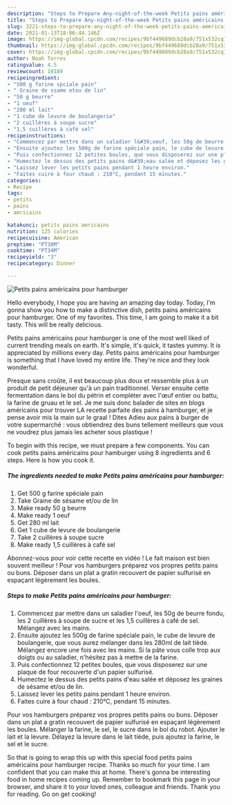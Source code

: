 ```yaml
---
description: "Steps to Prepare Any-night-of-the-week Petits pains américains pour hamburger"
title: "Steps to Prepare Any-night-of-the-week Petits pains américains pour hamburger"
slug: 3221-steps-to-prepare-any-night-of-the-week-petits-pains-americains-pour-hamburger
date: 2021-01-13T18:06:44.146Z
image: https://img-global.cpcdn.com/recipes/9bf449689dcb28a9/751x532cq70/petits-pains-americains-pour-hamburger-photo-principale-de-la-recette.jpg
thumbnail: https://img-global.cpcdn.com/recipes/9bf449689dcb28a9/751x532cq70/petits-pains-americains-pour-hamburger-photo-principale-de-la-recette.jpg
cover: https://img-global.cpcdn.com/recipes/9bf449689dcb28a9/751x532cq70/petits-pains-americains-pour-hamburger-photo-principale-de-la-recette.jpg
author: Noah Torres
ratingvalue: 4.5
reviewcount: 10189
recipeingredient:
- "500 g farine spciale pain"
- " Graine de ssame etou de lin"
- "50 g beurre"
- "1 oeuf"
- "280 ml lait"
- "1 cube de levure de boulangerie"
- "2 cuillères à soupe sucre"
- "1,5 cuillères à café sel"
recipeinstructions:
- "Commencez par mettre dans un saladier l&#39;oeuf, les 50g de beurre fondu, les 2 cuillères à soupe de sucre et les 1,5 cuillères à café de sel. Mélangez avec les mains."
- "Ensuite ajoutez les 500g de farine spéciale pain, le cube de levure de boulangerie, que vous aurez mélanger dans les 280ml de lait tiède. Mélangez encore une fois avec les mains. Si la pâte vous colle trop aux doigts ou au saladier, n&#39;hésitez pas à mettre de la farine."
- "Puis confectionnez 12 petites boules, que vous disposerez sur une plaque de four recouverte d&#39;un papier sulfurisé."
- "Humectez le dessus des petits pains d&#39;eau salée et déposez les graines de sésame et/ou de lin."
- "Laissez lever les petits pains pendant 1 heure environ."
- "Faites cuire à four chaud : 210°C, pendant 15 minutes."
categories:
- Recipe
tags:
- petits
- pains
- amricains

katakunci: petits pains amricains 
nutrition: 125 calories
recipecuisine: American
preptime: "PT30M"
cooktime: "PT34M"
recipeyield: "3"
recipecategory: Dinner

---
```



![Petits pains américains pour hamburger](https://img-global.cpcdn.com/recipes/9bf449689dcb28a9/751x532cq70/petits-pains-americains-pour-hamburger-photo-principale-de-la-recette.jpg)

Hello everybody, I hope you are having an amazing day today. Today, I'm gonna show you how to make a distinctive dish, petits pains américains pour hamburger. One of my favorites. This time, I am going to make it a bit tasty. This will be really delicious.

Petits pains américains pour hamburger is one of the most well liked of current trending meals on earth. It's simple, it's quick, it tastes yummy. It is appreciated by millions every day. Petits pains américains pour hamburger is something that I have loved my entire life. They're nice and they look wonderful.

Presque sans croûte, il est beaucoup plus doux et ressemble plus à un produit de petit déjeuner qu&#39;à un pain traditionnel. Verser ensuite cette fermentation dans le bol du pétrin et compléter avec l&#39;œuf entier ou battu, la farine de gruau et le sel. Je me suis donc balader de sites en blogs américains pour trouver LA recette parfaite des pains à hamburger, et je pense avoir mis la main sur le graal ! Dites Adieu aux pains à burger de votre supermarché : vous obtiendrez des buns tellement meilleurs que vous ne voudrez plus jamais les acheter sous plastique !


To begin with this recipe, we must prepare a few components. You can cook petits pains américains pour hamburger using 8 ingredients and 6 steps. Here is how you cook it.

<!--inarticleads1-->

##### The ingredients needed to make Petits pains américains pour hamburger:

1. Get 500 g farine spéciale pain
1. Take  Graine de sésame et/ou de lin
1. Make ready 50 g beurre
1. Make ready 1 oeuf
1. Get 280 ml lait
1. Get 1 cube de levure de boulangerie
1. Take 2 cuillères à soupe sucre
1. Make ready 1,5 cuillères à café sel


Abonnez-vous pour voir cette recette en vidéo ! Le fait maison est bien souvent meilleur ! Pour vos hamburgers préparez vos propres petits pains ou buns. Déposer dans un plat a gratin recouvert de papier sulfurisé en espaçant légèrement les boules. 

<!--inarticleads2-->

##### Steps to make Petits pains américains pour hamburger:

1. Commencez par mettre dans un saladier l&#39;oeuf, les 50g de beurre fondu, les 2 cuillères à soupe de sucre et les 1,5 cuillères à café de sel. Mélangez avec les mains.
1. Ensuite ajoutez les 500g de farine spéciale pain, le cube de levure de boulangerie, que vous aurez mélanger dans les 280ml de lait tiède. Mélangez encore une fois avec les mains. Si la pâte vous colle trop aux doigts ou au saladier, n&#39;hésitez pas à mettre de la farine.
1. Puis confectionnez 12 petites boules, que vous disposerez sur une plaque de four recouverte d&#39;un papier sulfurisé.
1. Humectez le dessus des petits pains d&#39;eau salée et déposez les graines de sésame et/ou de lin.
1. Laissez lever les petits pains pendant 1 heure environ.
1. Faites cuire à four chaud : 210°C, pendant 15 minutes.


Pour vos hamburgers préparez vos propres petits pains ou buns. Déposer dans un plat a gratin recouvert de papier sulfurisé en espaçant légèrement les boules. Mélanger la farine, le sel, le sucre dans le bol du robot. Ajouter le lait et la levure. Délayez la levure dans le lait tiède, puis ajoutez la farine, le sel et le sucre. 

So that is going to wrap this up with this special food petits pains américains pour hamburger recipe. Thanks so much for your time. I am confident that you can make this at home. There's gonna be interesting food in home recipes coming up. Remember to bookmark this page in your browser, and share it to your loved ones, colleague and friends. Thank you for reading. Go on get cooking!
